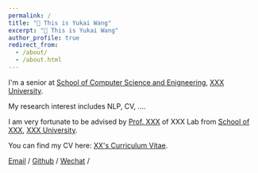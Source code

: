 ```yaml
---
permalink: /
title: "👋 This is Yukai Wang"
excerpt: "👋 This is Yukai Wang"
author_profile: true
redirect_from: 
  - /about/
  - /about.html
---
```


I'm a senior at [School of Computer Science and Enigneering](https://cse.XXX.edu.cn/), [XXX University](https://www.XXX.edu.cn/). 

My research interest includes NLP, CV, ....

I am very fortunate to be advised by [Prof. XXX](https://www.XXX.com/) of XXX Lab from [School of XXX](https://www.XXX.com), [XXX University](https://www.XXX.com). 

You can find my CV here: [XX's Curriculum Vitae](../assets/Curriculum_Vitae.pdf).

[Email](mailto:XX@stu.pku.edu.cn) / [Github](https://github.com/QiuDi233) / [Wechat](../images/wechat.jpg) / 
